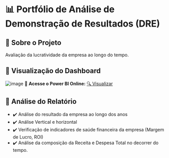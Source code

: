 # 📊 Portfólio de Análise de Demonstração de Resultados (DRE)

## 📌 Sobre o Projeto
Avaliação da lucratividade da empresa ao longo do tempo.

## 🔎 Visualização do Dashboard

![image](https://github.com/user-attachments/assets/8478bab7-9424-4181-bfc5-58a0e8c729ad)
🔗 **Acesse o Power BI Online:** [🔍 Visualizar](https://app.powerbi.com/view?r=eyJrIjoiMzUzZDM5MzktZjM4Mi00ZTQyLTk0NGMtZDk0MzE5NTc2MmJmIiwidCI6ImFjNTU4MzUwLTJiZTQtNGNmYi1iMWIzLTY2YTQzZGI3YmU1OSJ9)

## 📝 **Análise do Relatório**
- ✔️ Análise do resultado da empresa ao longo dos anos
- ✔️ Análise Vertical e horizontal
- ✔️ Verificação de indicadores de saúde financeira da empresa (Margem de Lucro, ROI)
- ✔️ Análise da composição da Receita e Despesa Total no decorrer do tempo.
